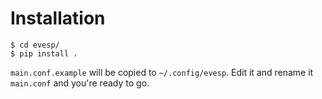 Installation
============

    $ cd evesp/
    $ pip install .

`main.conf.example` will be copied to `~/.config/evesp`. Edit it and rename it `main.conf` and you're ready to go.

